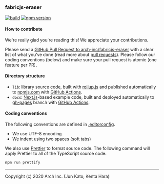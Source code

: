 ### fabricjs-eraser

[![build](https://github.com/arch-inc/fabricjs-eraser/workflows/npm-publish/badge.svg)](https://github.com/arch-inc/fabricjs-eraser/actions?query=workflow%3Anpm-publish)
[![npm version](https://img.shields.io/npm/v/@arch-inc/fabricjs-eraser)](https://www.npmjs.com/package/@arch-inc/fabricjs-eraser)

#### How to contribute

We're really glad you're reading this! We appreciate your contributions.

Please send a [GitHub Pull Request to arch-inc/fabricjs-eraser](https://github.com/arch-inc/fabricjs-eraser/pull/new/master) with a clear list of what you've done (read more about [pull requests](http://help.github.com/pull-requests/)). Please follow our coding conventions (below) and make sure your pull request is atomic (one feature per PR).

#### Directory structure

- `lib`: library source code, built with [rollup.js](https://rollupjs.org/) and published automatically to [npmjs.com](https://www.npmjs.com/) with [GitHub Actions](https://github.com/arch-inc/fabricjs-eraser/blob/master/.github/workflows/publish.yml).
- `docs`: [Next.js](https://nextjs.org/)-based example code, built and deployed automatically to [gh-pages](https://github.com/arch-inc/fabricjs-eraser/tree/gh-pages) branch with [GitHub Actions](https://github.com/arch-inc/fabricjs-eraser/blob/master/.github/workflows/gh-pages.yml).

#### Coding conventions

The following conventions are defined in [.editorconfig](https://github.com/arch-inc/fabricjs-eraser/blob/master/.editorconfig).

- We use UTF-8 encoding
- We indent using two spaces (soft tabs)

We also use [Prettier](https://prettier.io/)  to format source code. The following command will apply Prettier to all of the TypeScript source code.

```sh
npm run prettify
```

---
Copyright (c) 2020 Arch Inc. (Jun Kato, Kenta Hara)